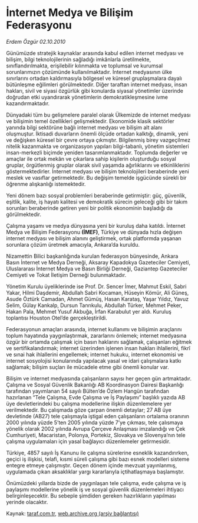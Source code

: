 # İnternet Medya ve Bilişim Federasyonu

*Erdem Özgür 02.10.2010*

<div class="yazi"><p>Günümüzde stratejik kaynaklar arasında kabul edilen internet medyası ve bilişim, bilgi teknolojilerinin sağladığı imkânlarla üretilmekte, sınıflandırılmakta, erişilebilir kılınmakta ve toplumsal ve kurumsal sorunlarımızın çözümünde kullanılmaktadır. İnternet medyasının ülke sınırlarını ortadan kaldırmasıyla bölgesel ve küresel gruplaşmalara dayalı bütünleşme eğilimleri görülmektedir. Diğer taraftan internet medyası, insan hakları, sivil ve siyasi özgürlük gibi konularda siyasal yönetimler üzerinde doğrudan etki uyandırarak yönetimlerin demokratikleşmesine ivme kazandırmaktadır. </p>
<p>Dünyadaki tüm bu gelişmelere paralel olarak Ülkemizde de internet medyası ve bilişimin temel özellikleri gelişmektedir. Ekonomide klasik sektörler yanında bilgi sektörüne bağlı internet medyası ve bilişim alt alanı oluşmuştur. İktisadi duvarların önemli ölçüde ortadan kalktığı, dinamik, yeni ve değişken küresel bir çevre ortaya çıkmıştır. Bilgilenmiş birey vazgeçilmez nitelik kazanmakta ve organizasyon yapıları bilgi-tabanlı, yönetim sistemleri insan-merkezli biçimde yeniden tasarımlanmaktadır. Toplumda değerler ve amaçlar ile ortak mekân ve çıkarlara sahip kişilerin oluşturduğu sosyal gruplar, örgütlenmiş gruplar olarak sivil yaşamda ağırlıklarını ve etkinliklerini göstermektedirler. İnternet medyası ve bilişim teknolojileri beraberinde yeni meslek ve vasıflar getirmektedir. Bu değişim temelde işgücünde sürekli bir öğrenme alışkanlığı istemektedir. </p>
<p>Yeni dönem bazı sosyal problemleri beraberinde getirmiştir: güç, güvenlik, eşitlik, kalite, iş hayatı kalitesi ve demokratik sürecin geleceği gibi bir takım sorunları beraberinde getiren yeni bir politik ekonominin başladığı da görülmektedir.</p>
<p>Çalışma yaşamı ve medya dünyasına yeni bir kuruluş daha katıldı. İnternet Medya ve Bilişim Federasyonu <b>(İMEF)</b>, Türkiye ve dünyada hızla değişen internet medyası ve bilişim alanını geliştirmek, ortak platformda yaşanan sorunlara çözüm üretmek amacıyla, Ankara’da kuruldu. </p>
<p>Nizamettin Bilici başkanlığında kurulan federasyon bünyesinde, Ankara Basın İnternet ve Medya Derneği, Aksaray Kapadokya Gazeteciler Cemiyeti, Uluslararası İnternet Medya ve Basın Birliği Derneği, Gaziantep Gazeteciler Cemiyeti ve Tokat İletişim Derneği bulunmaktadır. </p>
<p>Yönetim Kurulu üyeliklerinde ise Prof. Dr. Sencer İmer, Mahmut Eskil, Sabri Yakar, Hilmi Daşdemir, Abdullah Sabri Kocaman, Hüseyin Kömür, Ali Güneş, Asude Öztürk Camadan, Ahmet Gümüş, Hasan Karataş, Yaşar Yıldız, Yavuz Selim, Gülay Kankalp, Dursun Tanrıkulu, Abdullah Türker, Mehmet Peker, Hakan Pala, Mehmet Yusuf Akbuğa, İrfan Karabulut yer aldı. Kuruluş toplantısı Houston Otel’de gerçekleştirildi.</p>
<p>Federasyonun amaçları arasında, internet kullanımı ve bilişimin araçlarını toplum hayatında yaygınlaştırmak, zararlarını önlemek; internet medyasına özgür bir ortamda çalışmak için basın haklarını sağlamak, çalışanları eğitmek ve sertifikalandırmak; internet üzerinden işlenen insan hakları ihlallerini, fikrî ve sınai hak ihlallerini engellemek; internet hukuku, internet ekonomisi ve internet sosyolojisi konularında yapılacak yasal ve idari çalışmalara katkı sağlamak; bilişim suçları ile mücadele etme gibi önemli konular var.</p>
<p>Bilişim ve internet medyasında çalışanların sayısı her geçen gün artmaktadır. Çalışma ve Sosyal Güvenlik Bakanlığı AB Koordinasyon Dairesi Başkanlığı tarafından yayımlanan 54 sayılı Bülten’de Özlem Hangün tarafından hazırlanan “Tele Çalışma, Evde Çalışma ve İş Paylaşımı” başlıklı yazıda AB üye devletlerindeki bu çalışma modellerine ilişkin düzenlemelere yer verilmektedir. Bu çalışmada göze çarpan önemli detaylar; 27 AB üye devletinde (AB27) tele çalışmayla iştigal eden çalışanların ortalama oranının 2000 yılında yüzde 5’ten 2005 yılında yüzde 7’ye çıkması, tele çalısmaya yönelik olarak 2002 yılında Avrupa Çerçeve Anlaşması imzalandığı ve Çek Cumhuriyeti, Macaristan, Polonya, Portekiz, Slovakya ve Slovenya’nın tele çalışma uygulamaları için yasal bağlayıcı düzenlemeler getirmesidir.</p>
<p>Türkiye, 4857 sayılı İş Kanunu ile çalışma sürelerine esneklik kazandırırken, geçici iş ilişkisi, telafi, kısmi süreli çalışma gibi bazı esnek modelleri sisteme entegre etmeye çalışmıştır. Geçen dönem içinde mevzuat yayınlanmış, uygulamada çıkan aksaklıklar yargı kararlarıyla içtihatlaşmaya başlamıştır. </p>
<p>Önümüzdeki yıllarda bizde de yaygınlaşan tele çalışma, evde çalışma ve iş paylaşımı modellerine yönelik iş ve sosyal güvenlik düzenlemeleri ihtiyacı belirginleşecektir. Bu sebeple şimdiden gereken hazırlıkların yapılması yerinde olacaktır. </p></div>

Kaynak: [taraf.com.tr](http://www.taraf.com.tr:80/erdem-ozgur/makale-internet-medya-ve-bilisim-federasyonu.htm), [web.archive.org (arşiv bağlantısı)](http://web.archive.org/web/20101005033221/http://www.taraf.com.tr:80/erdem-ozgur/makale-internet-medya-ve-bilisim-federasyonu.htm)
